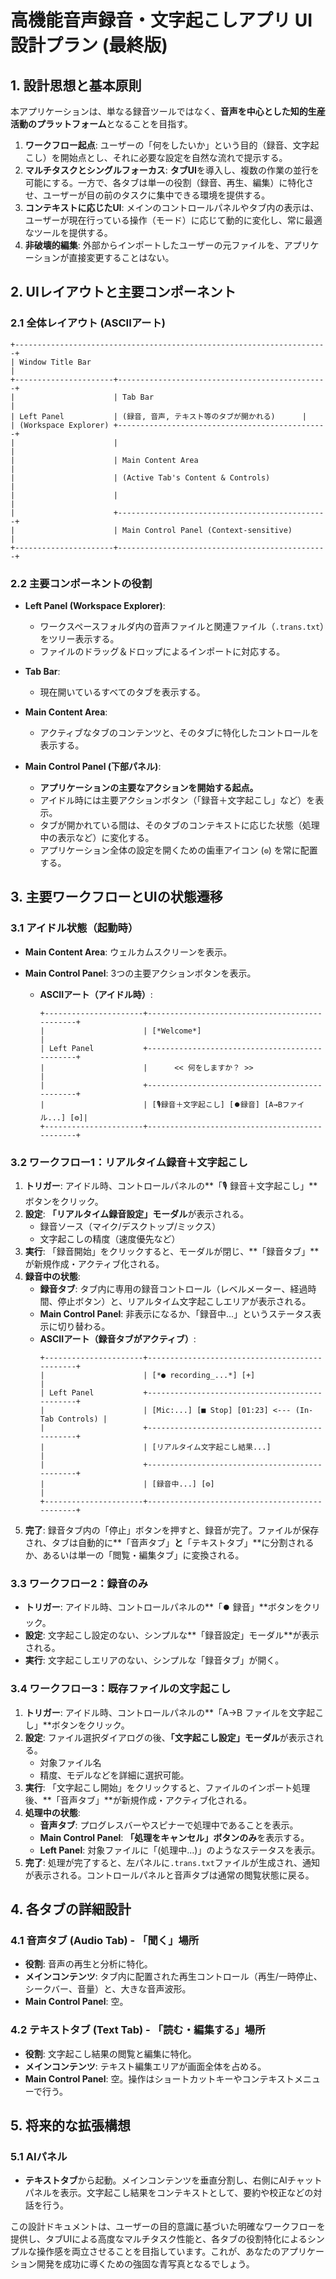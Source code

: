 # 高機能音声録音・文字起こしアプリ UI設計プラン (最終版)

## 1. 設計思想と基本原則

本アプリケーションは、単なる録音ツールではなく、**音声を中心とした知的生産活動のプラットフォーム**となることを目指す。

1.  **ワークフロー起点**: ユーザーの「何をしたいか」という目的（録音、文字起こし）を開始点とし、それに必要な設定を自然な流れで提示する。
2.  **マルチタスクとシングルフォーカス**: **タブUI**を導入し、複数の作業の並行を可能にする。一方で、各タブは単一の役割（録音、再生、編集）に特化させ、ユーザーが目の前のタスクに集中できる環境を提供する。
3.  **コンテキストに応じたUI**: メインのコントロールパネルやタブ内の表示は、ユーザーが現在行っている操作（モード）に応じて動的に変化し、常に最適なツールを提供する。
4.  **非破壊的編集**: 外部からインポートしたユーザーの元ファイルを、アプリケーションが直接変更することはない。

## 2. UIレイアウトと主要コンポーネント

### 2.1 全体レイアウト (ASCIIアート)

```
+----------------------------------------------------------------------+
| Window Title Bar                                                     |
+----------------------+-----------------------------------------------+
|                      | Tab Bar                                       |
| Left Panel           | (録音, 音声, テキスト等のタブが開かれる)      |
| (Workspace Explorer) +-----------------------------------------------+
|                      |                                               |
|                      | Main Content Area                             |
|                      | (Active Tab's Content & Controls)             |
|                      |                                               |
|                      +-----------------------------------------------+
|                      | Main Control Panel (Context-sensitive)        |
+----------------------+-----------------------------------------------+
```

### 2.2 主要コンポーネントの役割

*   **Left Panel (Workspace Explorer)**:
    *   ワークスペースフォルダ内の音声ファイルと関連ファイル（`.trans.txt`）をツリー表示する。
    *   ファイルのドラッグ＆ドロップによるインポートに対応する。

*   **Tab Bar**:
    *   現在開いているすべてのタブを表示する。

*   **Main Content Area**:
    *   アクティブなタブのコンテンツと、そのタブに特化したコントロールを表示する。

*   **Main Control Panel (下部パネル)**:
    *   **アプリケーションの主要なアクションを開始する起点。**
    *   アイドル時には主要アクションボタン（「録音＋文字起こし」など）を表示。
    *   タブが開かれている間は、そのタブのコンテキストに応じた状態（処理中の表示など）に変化する。
    *   アプリケーション全体の設定を開くための歯車アイコン (`⚙`) を常に配置する。

## 3. 主要ワークフローとUIの状態遷移

### 3.1 アイドル状態（起動時）

*   **Main Content Area**: ウェルカムスクリーンを表示。
*   **Main Control Panel**: 3つの主要アクションボタンを表示。

    *   **ASCIIアート（アイドル時）**:
        ```
        +----------------------+-----------------------------------------------+
        |                      | [*Welcome*]                                   |
        | Left Panel           +-----------------------------------------------+
        |                      |      << 何をしますか？ >>                    |
        |                      +-----------------------------------------------+
        |                      | [🎙️録音＋文字起こし] [⏺️録音] [A→Bファイル...] [⚙]|
        +----------------------+-----------------------------------------------+
        ```

### 3.2 ワークフロー1：リアルタイム録音＋文字起こし

1.  **トリガー**: アイドル時、コントロールパネルの**「🎙️ 録音＋文字起こし」**ボタンをクリック。
2.  **設定**: **「リアルタイム録音設定」モーダル**が表示される。
    *   録音ソース（マイク/デスクトップ/ミックス）
    *   文字起こしの精度（速度優先など）
3.  **実行**: 「録音開始」をクリックすると、モーダルが閉じ、**「録音タブ」**が新規作成・アクティブ化される。
4.  **録音中の状態**:
    *   **録音タブ**: タブ内に専用の録音コントロール（レベルメーター、経過時間、停止ボタン）と、リアルタイム文字起こしエリアが表示される。
    *   **Main Control Panel**: 非表示になるか、「録音中...」というステータス表示に切り替わる。
    *   **ASCIIアート（録音タブがアクティブ）**:
        ```
        +----------------------+-----------------------------------------------+
        |                      | [*● recording_...*] [+]                        |
        | Left Panel           +-----------------------------------------------+
        |                      | [Mic:...] [■ Stop] [01:23] <--- (In-Tab Controls) |
        |                      +-----------------------------------------------+
        |                      | [リアルタイム文字起こし結果...]               |
        |                      +-----------------------------------------------+
        |                      | [録音中...] [⚙]                                 |
        +----------------------+-----------------------------------------------+
        ```
5.  **完了**: 録音タブ内の「停止」ボタンを押すと、録音が完了。ファイルが保存され、タブは自動的に**「音声タブ」**と**「テキストタブ」**に分割されるか、あるいは単一の「閲覧・編集タブ」に変換される。

### 3.3 ワークフロー2：録音のみ

*   **トリガー**: アイドル時、コントロールパネルの**「⏺️ 録音」**ボタンをクリック。
*   **設定**: 文字起こし設定のない、シンプルな**「録音設定」モーダル**が表示される。
*   **実行**: 文字起こしエリアのない、シンプルな「録音タブ」が開く。

### 3.4 ワークフロー3：既存ファイルの文字起こし

1.  **トリガー**: アイドル時、コントロールパネルの**「A→B ファイルを文字起こし」**ボタンをクリック。
2.  **設定**: ファイル選択ダイアログの後、**「文字起こし設定」モーダル**が表示される。
    *   対象ファイル名
    *   精度、モデルなどを詳細に選択可能。
3.  **実行**: 「文字起こし開始」をクリックすると、ファイルのインポート処理後、**「音声タブ」**が新規作成・アクティブ化される。
4.  **処理中の状態**:
    *   **音声タブ**: プログレスバーやスピナーで処理中であることを表示。
    *   **Main Control Panel**: **「処理をキャンセル」ボタンのみ**を表示する。
    *   **Left Panel**: 対象ファイルに「(処理中...)」のようなステータスを表示。
5.  **完了**: 処理が完了すると、左パネルに`.trans.txt`ファイルが生成され、通知が表示される。コントロールパネルと音声タブは通常の閲覧状態に戻る。

## 4. 各タブの詳細設計

### 4.1 音声タブ (Audio Tab) - 「聞く」場所

*   **役割**: 音声の再生と分析に特化。
*   **メインコンテンツ**: タブ内に配置された再生コントロール（再生/一時停止、シークバー、音量）と、大きな音声波形。
*   **Main Control Panel**: 空。

### 4.2 テキストタブ (Text Tab) - 「読む・編集する」場所

*   **役割**: 文字起こし結果の閲覧と編集に特化。
*   **メインコンテンツ**: テキスト編集エリアが画面全体を占める。
*   **Main Control Panel**: 空。操作はショートカットキーやコンテキストメニューで行う。

## 5. 将来的な拡張構想

### 5.1 AIパネル
*   **テキストタブ**から起動。メインコンテンツを垂直分割し、右側にAIチャットパネルを表示。文字起こし結果をコンテキストとして、要約や校正などの対話を行う。

この設計ドキュメントは、ユーザーの目的意識に基づいた明確なワークフローを提供し、タブUIによる高度なマルチタスク性能と、各タブの役割特化によるシンプルな操作感を両立させることを目指しています。これが、あなたのアプリケーション開発を成功に導くための強固な青写真となるでしょう。
